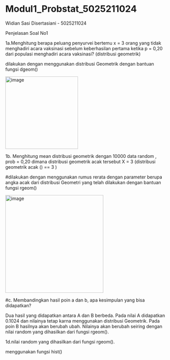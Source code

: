 # Modul1_Probstat_5025211024
Widian Sasi Disertasiani - 5025211024

Penjelasan Soal No1

1a.Menghitung berapa peluang penyurvei bertemu x = 3 orang yang tidak menghadiri acara vaksinasi sebelum keberhasilan pertama ketika p = 0,20 dari populasi menghadiri acara vaksinasi? (distribusi geometrik)

dilakukan dengan menggunakan distribusi Geometrik dengan bantuan fungsi dgeom()

<img width="226" alt="image" src="https://user-images.githubusercontent.com/100952724/195355553-aa6a9f3f-1856-49d8-a02b-09d617fb5846.png">

1b. Menghitung mean distribusi geometrik dengan 10000 data random , prob = 0,20 dimana distribusi geometrik acak tersebut X = 3 (distribusi geometrik acak () == 3 )

#dilakukan dengan menggunakan rumus rerata dengan parameter berupa angka acak dari distribusi Geometri yang telah dilakukan dengan bantuan fungsi rgeom()

<img width="305" alt="image" src="https://user-images.githubusercontent.com/100952724/195356727-b38cfc2e-f6de-48b7-bf94-23f8bf6ebc6a.png">

#c. Membandingkan hasil poin a dan b, apa kesimpulan yang bisa didapatkan?

Dua hasil yang didapatkan antara A dan B berbeda. Pada nilai A didapatkan 0.1024 dan nilainya tetap karna menggunakan distribusi Geometrik. Pada poin B hasilnya akan berubah ubah. Nilainya akan berubah seiring dengan nilai random yang dihasilkan dari fungsi rgeom().

1d.nilai random yang dihasilkan dari fungsi rgeom().

menggunakan fungsi hist()
